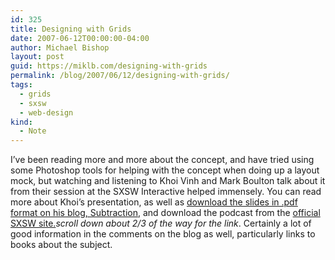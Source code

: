 ```yaml
---
id: 325
title: Designing with Grids
date: 2007-06-12T00:00:00-04:00
author: Michael Bishop
layout: post
guid: https://miklb.com/designing-with-grids
permalink: /blog/2007/06/12/designing-with-grids/
tags:
  - grids
  - sxsw
  - web-design
kind:
  - Note
---
```

<p>I’ve been reading more and more about the concept, and have tried using some Photoshop tools for helping with the concept when doing up a layout mock, but watching and listening to Khoi Vinh and Mark Boulton talk about it from their session at the SXSW Interactive helped immensely.  You can read more about Khoi’s presentation, as well as <a href="http://www.subtraction.com/archives/2007/0318_oh_yeeaahh.php">download the slides in .pdf format on his blog, Subtraction</a>, and download the podcast from the <a href="http://2007.sxsw.com/blogs/podcasts.php/2007/05/">official SXSW site.</a><em>scroll down about 2/3 of the way for the link</em>.  Certainly a lot of good information in the comments on the blog as well, particularly links to books about the subject.</p>